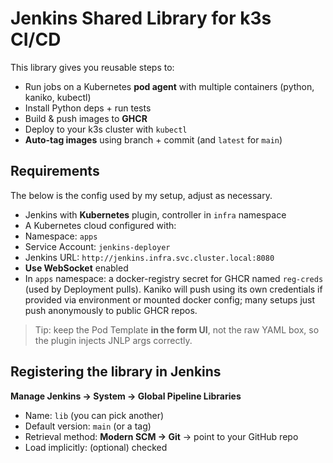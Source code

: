 # Jenkins Shared Library for k3s CI/CD

This library gives you reusable steps to:
- Run jobs on a Kubernetes **pod agent** with multiple containers (python, kaniko, kubectl)
- Install Python deps + run tests
- Build & push images to **GHCR**
- Deploy to your k3s cluster with `kubectl`
- **Auto-tag images** using branch + commit (and `latest` for `main`)
  
## Requirements
The below is the config used by my setup, adjust as necessary.

- Jenkins with **Kubernetes** plugin, controller in `infra` namespace
- A Kubernetes cloud configured with:
- Namespace: `apps`
- Service Account: `jenkins-deployer`
- Jenkins URL: `http://jenkins.infra.svc.cluster.local:8080`
- **Use WebSocket** enabled
- In `apps` namespace: a docker-registry secret for GHCR named `reg-creds` (used by Deployment pulls). Kaniko will push using its own credentials if provided via environment or mounted docker config; many setups just push anonymously to public GHCR repos.

> Tip: keep the Pod Template **in the form UI**, not the raw YAML box, so the plugin injects JNLP args correctly.

## Registering the library in Jenkins
**Manage Jenkins → System → Global Pipeline Libraries**
- Name: `lib` (you can pick another)
- Default version: `main` (or a tag)
- Retrieval method: **Modern SCM → Git** → point to your GitHub repo
- Load implicitly: (optional) checked
